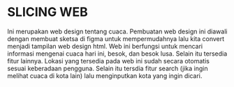 # SLICING WEB
Ini merupakan web design tentang cuaca.
Pembuatan web design ini diawali dengan membuat sketsa di figma untuk mempermudahnya lalu kita convert menjadi tampilan web design html.
Web ini berfungsi untuk mencari informasi mengenai cuaca hari ini, besok, dan besok lusa. Selain itu tersedia fitur lainnya.
Lokasi yang tersedia pada web ini sudah secara otomatis sesuai keberadaan pengguna.
Selain itu tersdia fitur search (jika ingin melihat cuaca di kota lain) lalu menginputkan kota yang ingin dicari.
